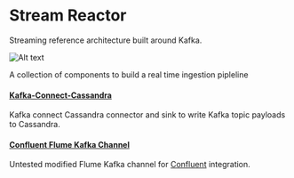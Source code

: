 # Stream Reactor
Streaming reference architecture built around Kafka. 

![Alt text](https://datamountaineer.files.wordpress.com/2016/01/stream-reactor-1.jpg?w=1320)

A collection of components to build a real time ingestion pipleline

#### [Kafka-Connect-Cassandra](kafka-connect/README.md)

Kafka connect Cassandra connector and sink to write Kafka topic payloads to Cassandra.

#### [Confluent Flume Kafka Channel](flume-ng/README.md)

Untested modified Flume Kafka channel for [Confluent](www.confluent.io) integration.
